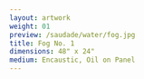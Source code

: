 ```yaml
---
layout: artwork
weight: 01
preview: /saudade/water/fog.jpg
title: Fog No. 1
dimensions: 48" x 24"
medium: Encaustic, Oil on Panel
---
```

